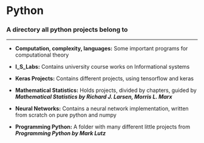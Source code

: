 # Python

### A directory all python projects belong to
___

* **Computation, complexity, languages:** Some important programs for computational theory 

* **I_S_Labs:** Contains university course works on Informational systems

* **Keras Projects:** Contains different projects, using tensorflow and keras

* **Mathematical Statistics:** Holds projects, divided by chapters, guided by ***Mathematical Statistics by Richard J. Larsen, Morris L. Marx***

* **Neural Networks:** Contains a neural network implementation, written from scratch on pure python and numpy

* **Programming Python:** A folder with many different little projects from ***Programming Python by Mark Lutz***


